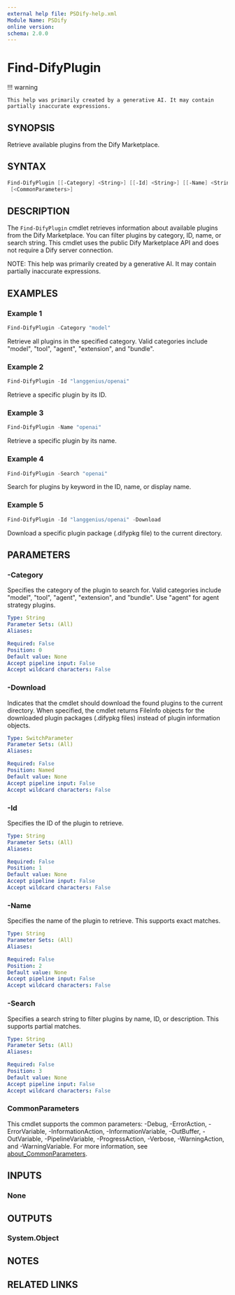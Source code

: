 ```yaml
---
external help file: PSDify-help.xml
Module Name: PSDify
online version:
schema: 2.0.0
---
```


# Find-DifyPlugin

!!! warning

    This help was primarily created by a generative AI. It may contain partially inaccurate expressions.

## SYNOPSIS

Retrieve available plugins from the Dify Marketplace.

## SYNTAX

```powershell
Find-DifyPlugin [[-Category] <String>] [[-Id] <String>] [[-Name] <String>] [[-Search] <String>] [-Download]
 [<CommonParameters>]
```

## DESCRIPTION

The `Find-DifyPlugin` cmdlet retrieves information about available plugins from the Dify Marketplace. You can filter plugins by category, ID, name, or search string. This cmdlet uses the public Dify Marketplace API and does not require a Dify server connection.

NOTE: This help was primarily created by a generative AI. It may contain partially inaccurate expressions.

## EXAMPLES

### Example 1

```powershell
Find-DifyPlugin -Category "model"
```

Retrieve all plugins in the specified category. Valid categories include "model", "tool", "agent", "extension", and "bundle".

### Example 2

```powershell
Find-DifyPlugin -Id "langgenius/openai"
```

Retrieve a specific plugin by its ID.

### Example 3

```powershell
Find-DifyPlugin -Name "openai"
```

Retrieve a specific plugin by its name.

### Example 4

```powershell
Find-DifyPlugin -Search "openai"
```

Search for plugins by keyword in the ID, name, or display name.

### Example 5

```powershell
Find-DifyPlugin -Id "langgenius/openai" -Download
```

Download a specific plugin package (.difypkg file) to the current directory.

## PARAMETERS

### -Category

Specifies the category of the plugin to search for. Valid categories include "model", "tool", "agent", "extension", and "bundle". Use "agent" for agent strategy plugins.

```yaml
Type: String
Parameter Sets: (All)
Aliases:

Required: False
Position: 0
Default value: None
Accept pipeline input: False
Accept wildcard characters: False
```

### -Download

Indicates that the cmdlet should download the found plugins to the current directory. When specified, the cmdlet returns FileInfo objects for the downloaded plugin packages (.difypkg files) instead of plugin information objects.

```yaml
Type: SwitchParameter
Parameter Sets: (All)
Aliases:

Required: False
Position: Named
Default value: None
Accept pipeline input: False
Accept wildcard characters: False
```

### -Id

Specifies the ID of the plugin to retrieve.

```yaml
Type: String
Parameter Sets: (All)
Aliases:

Required: False
Position: 1
Default value: None
Accept pipeline input: False
Accept wildcard characters: False
```

### -Name

Specifies the name of the plugin to retrieve. This supports exact matches.

```yaml
Type: String
Parameter Sets: (All)
Aliases:

Required: False
Position: 2
Default value: None
Accept pipeline input: False
Accept wildcard characters: False
```

### -Search

Specifies a search string to filter plugins by name, ID, or description. This supports partial matches.

```yaml
Type: String
Parameter Sets: (All)
Aliases:

Required: False
Position: 3
Default value: None
Accept pipeline input: False
Accept wildcard characters: False
```

### CommonParameters

This cmdlet supports the common parameters: -Debug, -ErrorAction, -ErrorVariable, -InformationAction, -InformationVariable, -OutBuffer, -OutVariable, -PipelineVariable, -ProgressAction, -Verbose, -WarningAction, and -WarningVariable. For more information, see [about_CommonParameters](http://go.microsoft.com/fwlink/?LinkID=113216).

## INPUTS

### None

## OUTPUTS

### System.Object

## NOTES

## RELATED LINKS

